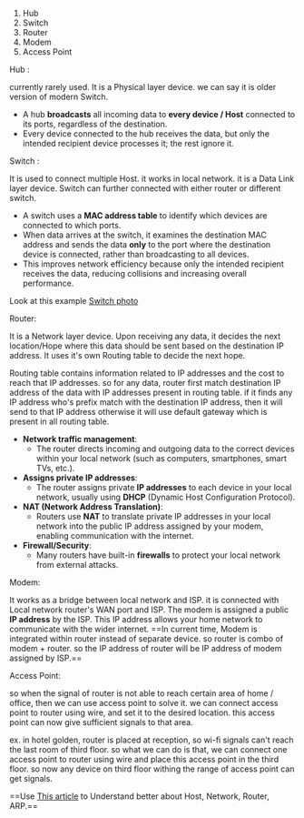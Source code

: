 
1. Hub
2. Switch
3. Router
4. Modem
5. Access Point


Hub :

currently rarely used. It is a Physical layer device. we can say it is older version of modern Switch.

- A hub **broadcasts** all incoming data to **every device / Host**  connected to its ports, regardless of the destination.
- Every device connected to the hub receives the data, but only the intended recipient device processes it; the rest ignore it.


Switch :

It is used to connect multiple Host. it works in local network. it is a Data Link layer device. Switch can further connected with either router or different switch.

- A switch uses a **MAC address table** to identify which devices are connected to which ports.
- When data arrives at the switch, it examines the destination MAC address and sends the data **only** to the port where the destination device is connected, rather than broadcasting to all devices.
- This improves network efficiency because only the intended recipient receives the data, reducing collisions and increasing overall performance.

Look at this example [Switch photo](https://study-ccna.com/wp-content/uploads/2016/01/cisco_switch.jpg)


Router: 

It is a Network layer device. Upon receiving any data, it decides the next location/Hope where this data should be sent based on the destination IP address. It uses it's own Routing table to decide the next hope.

Routing table contains information related to IP addresses and the cost to reach that IP addresses. so for any data, router first match destination IP address of the data with IP addresses present in routing table. if it finds any IP address who's prefix match with the destination IP address, then it will send to that IP address otherwise it will use default gateway which is present in all routing table.

- **Network traffic management**:
    - The router directs incoming and outgoing data to the correct devices within your local network (such as computers, smartphones, smart TVs, etc.).
- **Assigns private IP addresses**:
    - The router assigns private **IP addresses** to each device in your local network, usually using **DHCP** (Dynamic Host Configuration Protocol).
- **NAT (Network Address Translation)**:
    - Routers use **NAT** to translate private IP addresses in your local network into the public IP address assigned by your modem, enabling communication with the internet.
- **Firewall/Security**:
    - Many routers have built-in **firewalls** to protect your local network from external attacks.



Modem: 

It works as a bridge between local network and ISP. it is connected with Local network router's WAN port and ISP. 
The modem is assigned a public **IP address** by the ISP. This IP address allows your home network to communicate with the wider internet.
==In current time, Modem is integrated within router instead of separate device. so router is combo of modem + router. so the IP address of router will be IP address of modem assigned by ISP.==


Access Point:

so when the signal of router is not able to reach certain area of home / office, then we can use access point to solve it.
we can connect access point to router using wire, and set it to the desired location. this access point can now give sufficient signals to that area.

ex. in hotel golden, router is placed at reception, so wi-fi signals can't reach the last room of third floor. so what we can do is that, we can connect one access point to router using wire and place this access point in the third floor. so now any device on third floor withing the range of access point can get signals.





==Use [This article](https://www.practicalnetworking.net/series/packet-traveling/key-players/) to Understand better about Host, Network, Router, ARP.==